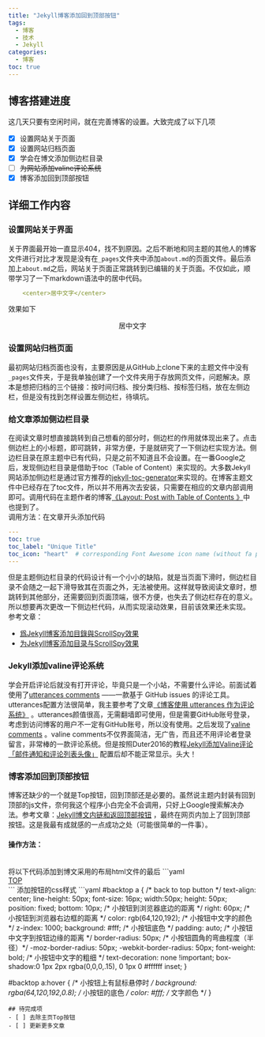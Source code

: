 ```yaml
---
title: "Jekyll博客添加回到顶部按钮"
tags:
  - 博客
  - 技术
  - Jekyll
categories:
  - 博客
toc: true
---
```


## 博客搭建进度
这几天只要有空闲时间，就在完善博客的设置。大致完成了以下几项
- [x] 设置网站关于页面
- [x] 设置网站归档页面 
- [x] 学会在博文添加侧边栏目录
- [ ] ~~为网站添加valine评论系统~~
- [x] 博客添加回到顶部按钮

## 详细工作内容

### 设置网站关于界面
关于界面最开始一直显示404，找不到原因。之后不断地和同主题的其他人的博客文件进行对比才发现是没有在`_pages`文件夹中添加`about.md`的页面文件。最后添加上`about.md`之后，网站关于页面正常跳转到已编辑的关于页面。不仅如此，顺带学习了一下markdown语法中的居中代码。
```yaml
    <center>居中文字</center>
```
效果如下
<center>居中文字</center>

### 设置网站归档页面
最初网站归档页面也没有，主要原因是从GitHub上clone下来的主题文件中没有`_pages`文件夹，于是我单独创建了一个文件夹用于存放网页文件，问题解决。原本是想把归档的三个链接：按时间归档、按分类归档、按标签归档，放在左侧边栏，但是没有找到怎样设置左侧边栏，待填坑。

### 给文章添加侧边栏目录
在阅读文章时想直接跳转到自己想看的部分时，侧边栏的作用就体现出来了。点击侧边栏上的小标题，即可跳转，非常方便，于是就研究了一下侧边栏实现方法。侧边栏目录在原主题中已有代码，只是之前不知道且不会设置。在一番Google之后，发现侧边栏目录是借助于toc（Table of Content）来实现的。大多数Jekyll网站添加侧边栏是通过官方推荐的[jekyll-toc-generator](https://github.com/dafi/jekyll-toc-generator "jekyll-toc-generator")来实现的。在博客主题文件中已经存在了toc文件，所以并不用再次去安装，只需要在相应的文章内部调用即可。调用代码在主题作者的博客[《Layout: Post with Table of Contents 》](http://https://mmistakes.github.io/minimal-mistakes/layout-table-of-contents-post/ "《Layout: Post with Table of Contents 》")中也提到了。<br>调用方法：在文章开头添加代码
```yaml
---
toc: true
toc_label: "Unique Title"
toc_icon: "heart"  # corresponding Font Awesome icon name (without fa prefix)
---
```
但是主题侧边栏目录的代码设计有一个小小的缺陷，就是当页面下滑时，侧边栏目录不会随之一起下滑导致其在页面之外，无法被使用。这样就导致阅读文章时，想跳转到其他部分，还需要回到页面顶端，很不方便，也失去了侧边栏存在的意义。所以想要再次更改一下侧边栏代码，从而实现滚动效果，目前该效果还未实现。
<br>参考文章：
- [爲Jekyll博客添加目錄與ScrollSpy效果](https://www.twblogs.net/a/5b8cb2332b71771883349fde)
- [为Jekyll博客添加目录与ScrollSpy效果](http://t.hengwei.me/post/%E4%B8%BAjekyll%E5%8D%9A%E5%AE%A2%E6%B7%BB%E5%8A%A0%E7%9B%AE%E5%BD%95%E4%B8%8Escrollspy%E6%95%88%E6%9E%9C.html)

### Jekyll添加valine评论系统
学会开启评论后就没有打开评论，毕竟只是一个小站，不需要什么评论。前面试着使用了[utterances comments](https://github.com/utterance/utterances) ——一款基于 GitHub issues 的评论工具。utterances配置方法很简单，我主要参考了文章[《博客使用 utterances 作为评论系统》](https://www.cnblogs.com/stevexu/p/10808134.html) 。utterances颜值很高，无需翻墙即可使用，但是需要GitHub账号登录，考虑到访问博客的用户不一定有GitHub账号，所以没有使用。之后发现了[valine comments](https://github.com/xCss/Valine) 。valine comments不仅界面简洁，无广告，而且还不用评论者登录留言，非常棒的一款评论系统。但是按照Duter2016的教程[Jekyll添加Valine评论「邮件通知和评论列表头像」](https://duter2016.github.io/2019/09/18/Jekyll%E6%B7%BB%E5%8A%A0Valine%E8%AF%84%E8%AE%BA-%E9%82%AE%E4%BB%B6%E9%80%9A%E7%9F%A5%E5%92%8C%E8%AF%84%E8%AE%BA%E5%88%97%E8%A1%A8%E5%A4%B4%E5%83%8F/) 配置后却不能正常显示。头大！

### 博客添加回到顶部按钮
博客还缺少的一个就是Top按钮，回到顶部还是必要的。虽然说主题内封装有回到顶部的js文件，奈何我这个程序小白完全不会调用，只好上Google搜索解决办法。参考文章：[Jekyll博文内链和返回顶部按钮](https://www.smslit.top/2015/10/28/backToTop-Jekyll/) ，最终在网页内加上了回到顶部按钮。这是我最有成就感的一点成功之处（可能很简单的一件事）。<br>

#### 操作方法：
<br>
将以下代码添加到博文采用的布局html文件的最后
```yaml
<div id="backtop">
   <a href="#">TOP</a>
</div> 
```
添加按钮的css样式
```yaml
#backtop a { /* back to top button */
    text-align: center;
    line-height: 50px;
    font-size: 16px;
    width:50px;
    height: 50px;
    position: fixed;
    bottom: 10px; /* 小按钮到浏览器底边的距离 */
    right: 60px; /* 小按钮到浏览器右边框的距离 */
    color: rgb(64,120,192); /* 小按钮中文字的颜色 */
    z-index: 1000;
    background: #fff; /* 小按钮底色 */
    padding: auto; /* 小按钮中文字到按钮边缘的距离 */
    border-radius: 50px; /* 小按钮圆角的弯曲程度（半径）*/
    -moz-border-radius: 50px;
    -webkit-border-radius: 50px;
    font-weight: bold; /* 小按钮中文字的粗细 */
    text-decoration: none !important;
    box-shadow:0 1px 2px rgba(0,0,0,.15), 0 1px 0 #ffffff inset;
}

#backtop a:hover { /* 小按钮上有鼠标悬停时 */
    background: rgba(64,120,192,0.8); /* 小按钮的底色 */
    color: #fff; /* 文字颜色 */
}
```
## 待完成项
- [ ] 去除主页Top按钮
- [ ] 更新更多文章